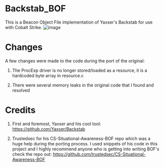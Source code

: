 # Backstab_BOF
This is a Beacon Object File implementation of Yaxser's Backstab for use with Cobalt Strike. 
![image](https://user-images.githubusercontent.com/91164728/157537763-684a4b2c-b677-40ea-af22-33e7fe5bb81d.png)

# Changes
A few changes were made to the code during the port of the original:

  1. The ProcExp driver is no longer stored/loaded as a resource, it is a hardcoded byte array in resource.c

  2. There were several memory leaks in the original code that I found and resolved


# Credits
  1. First and foremost, Yaxser and his cool tool: https://github.com/Yaxser/Backstab

  2. Trustedsec for his CS-Situational-Awareness-BOF repo which was a huge help during the porting process.  I used snippets of his code in this project and I highly recommend anyone who is getting into writing BOF's check the repo out: https://github.com/trustedsec/CS-Situational-Awareness-BOF
